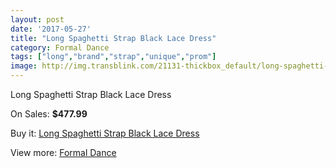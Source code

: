 ```yaml
---
layout: post
date: '2017-05-27'
title: "Long Spaghetti Strap Black Lace Dress"
category: Formal Dance
tags: ["long","brand","strap","unique","prom"]
image: http://img.transblink.com/21131-thickbox_default/long-spaghetti-strap-black-lace-dress.jpg
---
```

Long Spaghetti Strap Black Lace Dress

On Sales: **$477.99**
<a href="https://www.transblink.com/en/formal-dance/6698-long-spaghetti-strap-black-lace-dress.html"><amp-img layout="responsive" width="600" height="600" src="//img.transblink.com/21131-thickbox_default/long-spaghetti-strap-black-lace-dress.jpg" alt="Long Spaghetti Strap Black Lace Dress 0" /></a>
<a href="https://www.transblink.com/en/formal-dance/6698-long-spaghetti-strap-black-lace-dress.html"><amp-img layout="responsive" width="600" height="600" src="//img.transblink.com/21132-thickbox_default/long-spaghetti-strap-black-lace-dress.jpg" alt="Long Spaghetti Strap Black Lace Dress 1" /></a>

Buy it: [Long Spaghetti Strap Black Lace Dress](https://www.transblink.com/en/formal-dance/6698-long-spaghetti-strap-black-lace-dress.html "Long Spaghetti Strap Black Lace Dress")

View more: [Formal Dance](https://www.transblink.com/en/6-formal-dance "Formal Dance")
